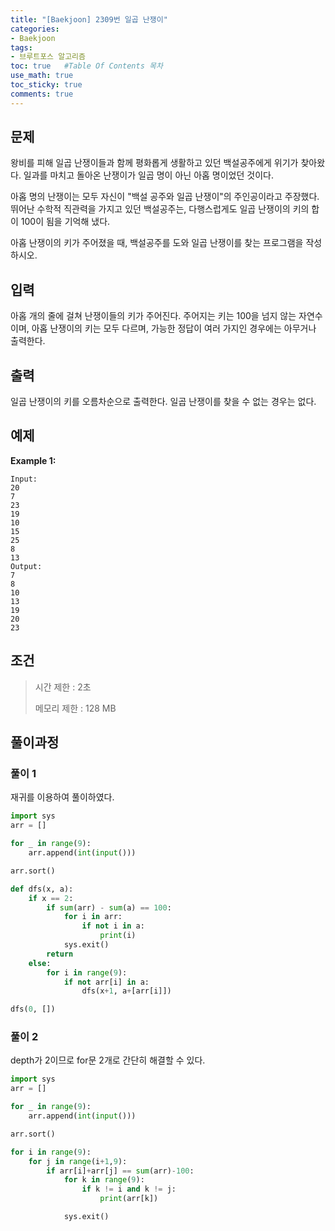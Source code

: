 ```yaml
---
title: "[Baekjoon] 2309번 일곱 난쟁이"
categories: 
- Baekjoon
tags:
- 브루트포스 알고리즘
toc: true   #Table Of Contents 목차 
use_math: true
toc_sticky: true
comments: true
---
```


## 문제

왕비를 피해 일곱 난쟁이들과 함께 평화롭게 생활하고 있던 백설공주에게 위기가 찾아왔다. 일과를 마치고 돌아온 난쟁이가 일곱 명이 아닌 아홉 명이었던 것이다.

아홉 명의 난쟁이는 모두 자신이 "백설 공주와 일곱 난쟁이"의 주인공이라고 주장했다. 뛰어난 수학적 직관력을 가지고 있던 백설공주는, 다행스럽게도 일곱 난쟁이의 키의 합이 100이 됨을 기억해 냈다.

아홉 난쟁이의 키가 주어졌을 때, 백설공주를 도와 일곱 난쟁이를 찾는 프로그램을 작성하시오.

## 입력

아홉 개의 줄에 걸쳐 난쟁이들의 키가 주어진다. 주어지는 키는 100을 넘지 않는 자연수이며, 아홉 난쟁이의 키는 모두 다르며, 가능한 정답이 여러 가지인 경우에는 아무거나 출력한다.

## 출력

일곱 난쟁이의 키를 오름차순으로 출력한다. 일곱 난쟁이를 찾을 수 없는 경우는 없다.

## 예제

**Example 1:**

```
Input: 
20
7
23
19
10
15
25
8
13
Output: 
7
8
10
13
19
20
23
```

## 조건

> 시간 제한 : 2초
>
> 메모리 제한 : 128 MB

## 풀이과정

### 풀이 1

재귀를 이용하여 풀이하였다.

```python
import sys
arr = []

for _ in range(9):
    arr.append(int(input()))

arr.sort()

def dfs(x, a):
    if x == 2:
        if sum(arr) - sum(a) == 100:
            for i in arr:
                if not i in a:
                    print(i)
            sys.exit()
        return
    else:
        for i in range(9):
            if not arr[i] in a:
                dfs(x+1, a+[arr[i]])

dfs(0, [])
```

### 풀이 2

depth가 2이므로 for문 2개로 간단히 해결할 수 있다.

```python
import sys
arr = []

for _ in range(9):
    arr.append(int(input()))

arr.sort()

for i in range(9):
    for j in range(i+1,9):
        if arr[i]+arr[j] == sum(arr)-100:
            for k in range(9):
                if k != i and k != j:
                    print(arr[k])

            sys.exit()
```

